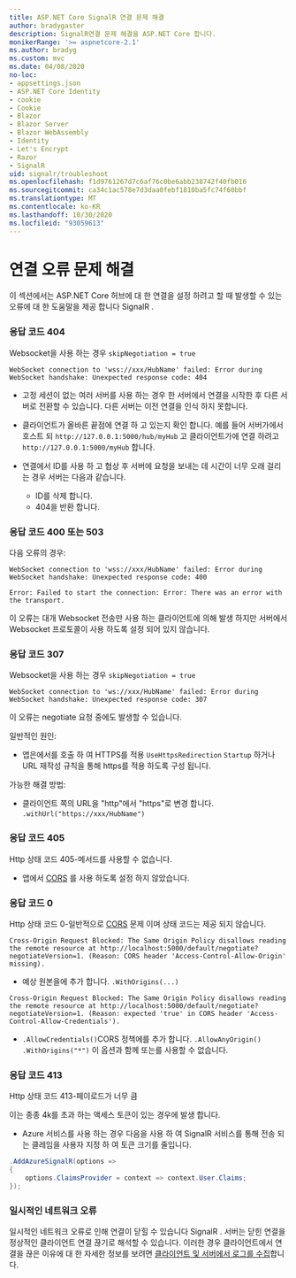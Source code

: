 ```yaml
---
title: ASP.NET Core SignalR 연결 문제 해결
author: bradygaster
description: SignalR연결 문제 해결을 ASP.NET Core 합니다.
monikerRange: '>= aspnetcore-2.1'
ms.author: bradyg
ms.custom: mvc
ms.date: 04/08/2020
no-loc:
- appsettings.json
- ASP.NET Core Identity
- cookie
- Cookie
- Blazor
- Blazor Server
- Blazor WebAssembly
- Identity
- Let's Encrypt
- Razor
- SignalR
uid: signalr/troubleshoot
ms.openlocfilehash: f1d9761267d7c6af76c0be6abb238742f40fb016
ms.sourcegitcommit: ca34c1ac578e7d3daa0febf1810ba5fc74f60bbf
ms.translationtype: MT
ms.contentlocale: ko-KR
ms.lasthandoff: 10/30/2020
ms.locfileid: "93059613"
---
```

# <a name="troubleshoot-connection-errors"></a>연결 오류 문제 해결

이 섹션에서는 ASP.NET Core 허브에 대 한 연결을 설정 하려고 할 때 발생할 수 있는 오류에 대 한 도움말을 제공 합니다 SignalR .

### <a name="response-code-404"></a>응답 코드 404

Websocket을 사용 하는 경우 `skipNegotiation = true`
```log
WebSocket connection to 'wss://xxx/HubName' failed: Error during WebSocket handshake: Unexpected response code: 404
```

* 고정 세션이 없는 여러 서버를 사용 하는 경우 한 서버에서 연결을 시작한 후 다른 서버로 전환할 수 있습니다. 다른 서버는 이전 연결을 인식 하지 못합니다.
* 클라이언트가 올바른 끝점에 연결 하 고 있는지 확인 합니다. 예를 들어 서버가에서 호스트 되 `http://127.0.0.1:5000/hub/myHub` 고 클라이언트가에 연결 하려고 `http://127.0.0.1:5000/myHub` 합니다.
* 연결에서 ID를 사용 하 고 협상 후 서버에 요청을 보내는 데 시간이 너무 오래 걸리는 경우 서버는 다음과 같습니다.

  * ID를 삭제 합니다.
  * 404을 반환 합니다.

### <a name="response-code-400-or-503"></a>응답 코드 400 또는 503

다음 오류의 경우:

```log
WebSocket connection to 'wss://xxx/HubName' failed: Error during WebSocket handshake: Unexpected response code: 400

Error: Failed to start the connection: Error: There was an error with the transport.
```

이 오류는 대개 Websocket 전송만 사용 하는 클라이언트에 의해 발생 하지만 서버에서 Websocket 프로토콜이 사용 하도록 설정 되어 있지 않습니다.

### <a name="response-code-307"></a>응답 코드 307

Websocket을 사용 하는 경우 `skipNegotiation = true`
```log
WebSocket connection to 'ws://xxx/HubName' failed: Error during WebSocket handshake: Unexpected response code: 307
```

이 오류는 negotiate 요청 중에도 발생할 수 있습니다.

일반적인 원인:
* 앱은에서를 호출 하 여 HTTPS를 적용 `UseHttpsRedirection` `Startup` 하거나 URL 재작성 규칙을 통해 https를 적용 하도록 구성 됩니다.

가능한 해결 방법:
* 클라이언트 쪽의 URL을 "http"에서 "https"로 변경 합니다. `.withUrl("https://xxx/HubName")`

### <a name="response-code-405"></a>응답 코드 405

Http 상태 코드 405-메서드를 사용할 수 없습니다.

* 앱에서 [CORS](xref:signalr/security#cross-origin-resource-sharing) 를 사용 하도록 설정 하지 않았습니다.

### <a name="response-code-0"></a>응답 코드 0

Http 상태 코드 0-일반적으로 [CORS](xref:signalr/security#cross-origin-resource-sharing) 문제 이며 상태 코드는 제공 되지 않습니다.

```log
Cross-Origin Request Blocked: The Same Origin Policy disallows reading the remote resource at http://localhost:5000/default/negotiate?negotiateVersion=1. (Reason: CORS header 'Access-Control-Allow-Origin' missing).
```

* 예상 원본을에 추가 합니다. `.WithOrigins(...)`

```log
Cross-Origin Request Blocked: The Same Origin Policy disallows reading the remote resource at http://localhost:5000/default/negotiate?negotiateVersion=1. (Reason: expected 'true' in CORS header 'Access-Control-Allow-Credentials').
```

* `.AllowCredentials()`CORS 정책에를 추가 합니다. `.AllowAnyOrigin()` `.WithOrigins("*")` 이 옵션과 함께 또는를 사용할 수 없습니다.

### <a name="response-code-413"></a>응답 코드 413

Http 상태 코드 413-페이로드가 너무 큼

이는 종종 4k를 초과 하는 액세스 토큰이 있는 경우에 발생 합니다.

* Azure 서비스를 사용 하는 경우 다음을 사용 하 여 SignalR 서비스를 통해 전송 되는 클레임을 사용자 지정 하 여 토큰 크기를 줄입니다.
```csharp
.AddAzureSignalR(options =>
{
    options.ClaimsProvider = context => context.User.Claims;
});
```

### <a name="transient-network-failures"></a>일시적인 네트워크 오류

일시적인 네트워크 오류로 인해 연결이 닫힐 수 있습니다 SignalR . 서버는 닫힌 연결을 정상적인 클라이언트 연결 끊기로 해석할 수 있습니다. 이러한 경우 클라이언트에서 연결을 끊은 이유에 대 한 자세한 정보를 보려면 [클라이언트 및 서버에서 로그를 수집](xref:signalr/diagnostics)합니다.